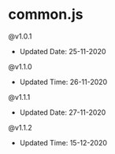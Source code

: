# common.js


@v1.0.1  
- Updated Date: 25-11-2020

@v1.1.0
- Updated Time: 26-11-2020

@v1.1.1
- Updated Date: 27-11-2020

@v1.1.2
- Updated Time: 15-12-2020

